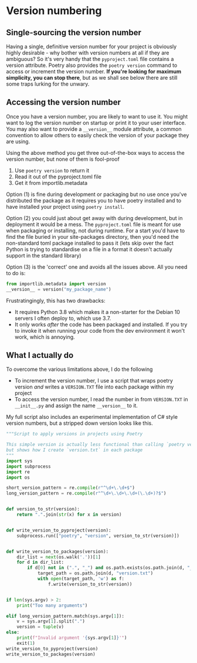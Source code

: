 # Version numbering

## Single-sourcing the version number

Having a single, definitive version number for your project is obviously highly desirable - why bother with version numbers at all if they are ambiguous? So it's very handy that the `pyproject.toml` file contains a version attribute. Poetry also provides the `poetry version` command to access or increment the version number. **If you're looking for maximum simplicity, you can stop there**, but as we shall see below there are still some traps lurking for the unwary.

## Accessing the version number

Once you have a version number, you are likely to want to use it. You might want to log the version number on startup or print it to your user interface. You may also want to provide a `__version__` module attribute, a common convention to allow others to easily check the version of your package they are using.

Using the above method you get three out-of-the-box ways to access the version number, but none of them is fool-proof

1. Use `poetry version` to return it
2. Read it out of the pyproject.toml file
3. Get it from importlib.metadata

Option (1) is fine during development or packaging but no use once you've distributed the package as it requires you to have poetry installed and to have installed your project using `poetry install`.

Option (2) you could just about get away with during development, but in deployment it would be a mess. The `pyproject.toml` file is meant for use when packaging or installing, not during runtime. For a start you'd have to find the file buried in your site-packages directory, then you'd need the non-standard toml package installed to pass it (lets skip over the fact Python is trying to standardise on a file in a format it doesn't actually support in the standard library)

Option (3) is the 'correct' one and avoids all the issues above. All you need to do is:


``` python linenums="1"
from importlib.metadata import version
__version__ = version("my_package_name")
```

Frustratingingly, this has two drawbacks:

- It requires Python 3.8 which makes it a non-starter for the Debian 10 servers I often deploy to, which use 3.7.
- It only works *after* the code has been packaged and installed. If you try to invoke it when running your code from the dev environment it won't work, which is annoying.

## What I actually do

To overcome the various limitations above, I do the following

- To increment the version number, I use a script that wraps poetry version *and* writes a `VERSION.TXT` file into each package within my project
- To access the version number, I read the number in from `VERSION.TXT` in `__init__.py` and assign the name `__version__` to it.

My full script also includes an experimental implementation of C# style version numbers, but a stripped down version looks like this.

``` python linenums="1"
"""Script to apply versions in projects using Poetry

This simple version is actually less functional than calling `poetry version`
but shows how I create `version.txt` in each package
"""
import sys
import subprocess
import re
import os

short_version_pattern = re.compile(r"^\d+\.\d+$")
long_version_pattern = re.compile(r"^\d+\.\d+\.\d+(\.\d+)?$")


def version_to_str(version):
    return ".".join(str(x) for x in version)


def write_version_to_pyproject(version):
    subprocess.run(["poetry", "version", version_to_str(version)])


def write_version_to_packages(version):
    dir_list = next(os.walk('.'))[1]
    for d in dir_list:
        if d[0] not in (".", "_") and os.path.exists(os.path.join(d, "__init__.py")):
            target_path = os.path.join(d, "version.txt")
            with open(target_path, 'w') as f:
                f.write(version_to_str(version))


if len(sys.argv) > 2:
    print("Too many arguments")

elif long_version_pattern.match(sys.argv[1]):
    v = sys.argv[1].split(".")
    version = tuple(v)
else:
    print(f"Invalid argument '{sys.argv[1]}'")
    exit(1)
write_version_to_pyproject(version)
write_version_to_packages(version)
```
